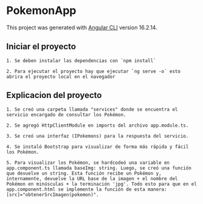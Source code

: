# PokemonApp

This project was generated with [Angular CLI](https://github.com/angular/angular-cli) version 16.2.14.

## Iniciar el proyecto

    1. Se deben instalar las dependencias con `npm install`
    
    2. Para ejecutar el proyecto hay que ejecutar `ng serve -o` esto abrira el proyecto local en el navegador

## Explicacion del proyecto

    1. Se creó una carpeta llamada "services" donde se encuentra el servicio encargado de consultar los Pokémon.

    2. Se agregó HttpClientModule en imports del archivo app.module.ts.

    3. Se creó una interfaz (IPokemons) para la respuesta del servicio.

    4. Se instaló Bootstrap para visualizar de forma más rápida y fácil los Pokémon.

    5. Para visualizar los Pokémon, se hardcodeó una variable en app.component.ts llamada baseImg: string. Luego, se creó una función que devuelve un string. Esta función recibe un Pokémon y, internamente, devuelve la URL base de la imagen + el nombre del Pokémon en minúsculas + la terminación 'jpg'. Todo esto para que en el app.component.html se implemente la función de esta manera: [src]="obtenerSrcImagen(pokemon)".